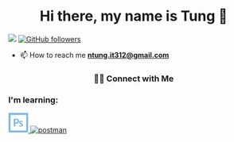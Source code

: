 <h1 align="center">Hi there, my name is Tung 👋</h1>

![](https://komarev.com/ghpvc/?username=ThanhTung-Nguyen&color=brightgreen)
[![GitHub followers](https://img.shields.io/github/followers/ThanhTung-Nguyen.svg?style=social&label=Follow&maxAge=2592000)](https://github.com/ThanhTung-Nguyen?tab=followers)

- 📫 How to reach me **ntung.it312@gmail.com**
<h3 align="center"> 🤝🏻 Connect with Me </h3>


<h3 align="left">I'm learning:</h3>
<p align="left"><a href="https://www.photoshop.com/en" target="_blank" rel="noreferrer"> <img src="https://raw.githubusercontent.com/devicons/devicon/master/icons/photoshop/photoshop-line.svg" alt="photoshop" width="40" height="40"/> </a><a href="https://postman.com" target="_blank" rel="noreferrer"> <img src="https://www.vectorlogo.zone/logos/getpostman/getpostman-icon.svg" alt="postman" width="40" height="40"/> </a></p>
